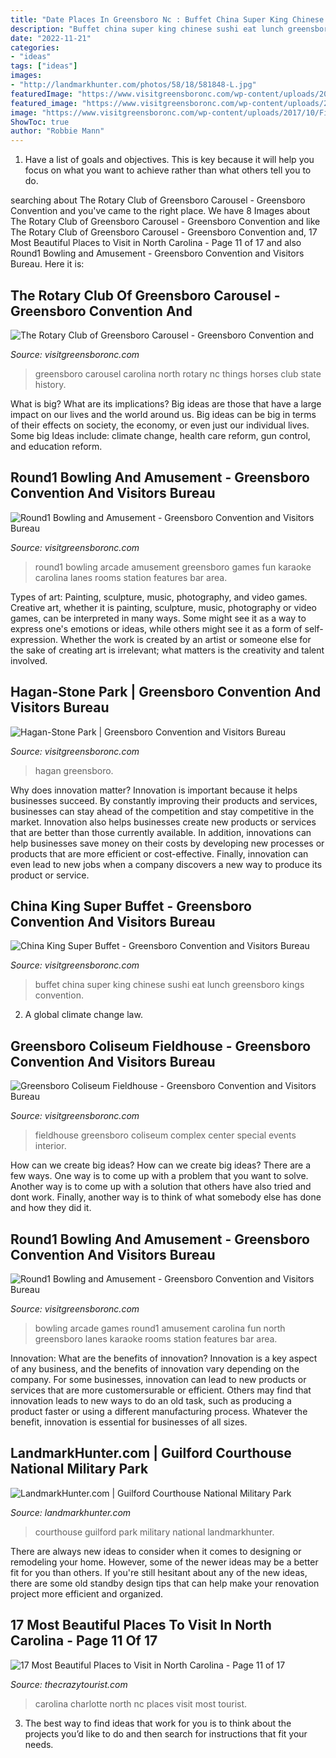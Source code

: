 ```yaml
---
title: "Date Places In Greensboro Nc : Buffet China Super King Chinese Sushi Eat Lunch Greensboro Kings Convention"
description: "Buffet china super king chinese sushi eat lunch greensboro kings convention"
date: "2022-11-21"
categories:
- "ideas"
tags: ["ideas"]
images:
- "http://landmarkhunter.com/photos/58/18/581848-L.jpg"
featuredImage: "https://www.visitgreensboronc.com/wp-content/uploads/2020/08/IMG_20200826_152051-scaled.jpg"
featured_image: "https://www.visitgreensboronc.com/wp-content/uploads/2017/10/Fieldhouse-interior.png"
image: "https://www.visitgreensboronc.com/wp-content/uploads/2017/10/Fieldhouse-interior.png"
ShowToc: true
author: "Robbie Mann"
---
```



1. Have a list of goals and objectives. This is key because it will help you focus on what you want to achieve rather than what others tell you to do.

	

		
searching about The Rotary Club of Greensboro Carousel - Greensboro Convention and you've came to the right place. We have 8 Images about The Rotary Club of Greensboro Carousel - Greensboro Convention and like The Rotary Club of Greensboro Carousel - Greensboro Convention and, 17 Most Beautiful Places to Visit in North Carolina - Page 11 of 17 and also Round1 Bowling and Amusement - Greensboro Convention and Visitors Bureau. Here it is:
		
    
## The Rotary Club Of Greensboro Carousel - Greensboro Convention And

<img loading=lazy src="https://www.visitgreensboronc.com/wp-content/uploads/2020/08/IMG_20200826_152051-scaled.jpg" onerror="this.onerror=null;this.src='https://tse1.mm.bing.net/th?id=OIP.uUr949kKIqxjQUfYiqZGmgHaFj&amp;pid=15.1';" alt="The Rotary Club of Greensboro Carousel - Greensboro Convention and">

_Source: visitgreensboronc.com_

>greensboro carousel carolina north rotary nc things horses club state history. 

	

What is big? What are its implications?
Big ideas are those that have a large impact on our lives and the world around us. Big ideas can be big in terms of their effects on society, the economy, or even just our individual lives. Some big Ideas include: climate change, health care reform, gun control, and education reform.

    
## Round1 Bowling And Amusement - Greensboro Convention And Visitors Bureau

<img loading=lazy src="https://www.visitgreensboronc.com/wp-content/uploads/2018/01/27023834_993592657459140_557570223911888964_o-1024x576.jpg" onerror="this.onerror=null;this.src='https://tse4.mm.bing.net/th?id=OIP.q3h1EhY3d2X858Gj1oBwnQHaEK&amp;pid=15.1';" alt="Round1 Bowling and Amusement - Greensboro Convention and Visitors Bureau">

_Source: visitgreensboronc.com_

>round1 bowling arcade amusement greensboro games fun karaoke carolina lanes rooms station features bar area. 

	

Types of art: Painting, sculpture, music, photography, and video games.
Creative art, whether it is painting, sculpture, music, photography or video games, can be interpreted in many ways. Some might see it as a way to express one's emotions or ideas, while others might see it as a form of self-expression. Whether the work is created by an artist or someone else for the sake of creating art is irrelevant; what matters is the creativity and talent involved.

    
## Hagan-Stone Park | Greensboro Convention And Visitors Bureau

<img loading=lazy src="https://www.visitgreensboronc.com/wp-content/uploads/2017/09/Hagan-Stone.jpg" onerror="this.onerror=null;this.src='https://tse4.mm.bing.net/th?id=OIP.fEe1StFC0LUihz4WnLiXvAHaEK&amp;pid=15.1';" alt="Hagan-Stone Park | Greensboro Convention and Visitors Bureau">

_Source: visitgreensboronc.com_

>hagan greensboro. 

	

Why does innovation matter?
Innovation is important because it helps businesses succeed. By constantly improving their products and services, businesses can stay ahead of the competition and stay competitive in the market. Innovation also helps businesses create new products or services that are better than those currently available. In addition, innovations can help businesses save money on their costs by developing new processes or products that are more efficient or cost-effective. Finally, innovation can even lead to new jobs when a company discovers a new way to produce its product or service.

    
## China King Super Buffet - Greensboro Convention And Visitors Bureau

<img loading=lazy src="https://www.visitgreensboronc.com/wp-content/uploads/2017/06/img2-e1500916545707.jpg" onerror="this.onerror=null;this.src='https://tse3.mm.bing.net/th?id=OIP.2CFh4SEFgY11KZcl8uHqxQHaFS&amp;pid=15.1';" alt="China King Super Buffet - Greensboro Convention and Visitors Bureau">

_Source: visitgreensboronc.com_

>buffet china super king chinese sushi eat lunch greensboro kings convention. 

	

2. A global climate change law.

    
## Greensboro Coliseum Fieldhouse - Greensboro Convention And Visitors Bureau

<img loading=lazy src="https://www.visitgreensboronc.com/wp-content/uploads/2017/10/Fieldhouse-interior.png" onerror="this.onerror=null;this.src='https://tse2.mm.bing.net/th?id=OIP.exCyi973MHDS7S62v1sfcwHaDE&amp;pid=15.1';" alt="Greensboro Coliseum Fieldhouse - Greensboro Convention and Visitors Bureau">

_Source: visitgreensboronc.com_

>fieldhouse greensboro coliseum complex center special events interior. 

	

How can we create big ideas?
How can we create big ideas? There are a few ways. One way is to come up with a problem that you want to solve. Another way is to come up with a solution that others have also tried and dont work. Finally, another way is to think of what somebody else has done and how they did it.

    
## Round1 Bowling And Amusement - Greensboro Convention And Visitors Bureau

<img loading=lazy src="https://www.visitgreensboronc.com/wp-content/uploads/2018/01/27368642_993592790792460_5636269968900827635_o-1024x576.jpg" onerror="this.onerror=null;this.src='https://tse2.mm.bing.net/th?id=OIP.I5PgbDdl0smERBYKe3E8egHaEK&amp;pid=15.1';" alt="Round1 Bowling and Amusement - Greensboro Convention and Visitors Bureau">

_Source: visitgreensboronc.com_

>bowling arcade games round1 amusement carolina fun north greensboro lanes karaoke rooms station features bar area. 

	

Innovation: What are the benefits of innovation?
Innovation is a key aspect of any business, and the benefits of innovation vary depending on the company. For some businesses, innovation can lead to new products or services that are more customersurable or efficient. Others may find that innovation leads to new ways to do an old task, such as producing a product faster or using a different manufacturing process. Whatever the benefit, innovation is essential for businesses of all sizes.

    
## LandmarkHunter.com | Guilford Courthouse National Military Park

<img loading=lazy src="http://landmarkhunter.com/photos/58/18/581848-L.jpg" onerror="this.onerror=null;this.src='https://tse3.mm.bing.net/th?id=OIP.AnFvCBqTBzEzMcQ6rh2pHgHaFj&amp;pid=15.1';" alt="LandmarkHunter.com | Guilford Courthouse National Military Park">

_Source: landmarkhunter.com_

>courthouse guilford park military national landmarkhunter. 

	

There are always new ideas to consider when it comes to designing or remodeling your home. However, some of the newer ideas may be a better fit for you than others. If you're still hesitant about any of the new ideas, there are some old standby design tips that can help make your renovation project more efficient and organized.

    
## 17 Most Beautiful Places To Visit In North Carolina - Page 11 Of 17

<img loading=lazy src="https://cdn.thecrazytourist.com/wp-content/uploads/2018/05/ccimage-shutterstock_626108123.jpg" onerror="this.onerror=null;this.src='https://tse2.mm.bing.net/th?id=OIP.brIGBCcZzVSGes39DL4gWQHaDv&amp;pid=15.1';" alt="17 Most Beautiful Places to Visit in North Carolina - Page 11 of 17">

_Source: thecrazytourist.com_

>carolina charlotte north nc places visit most tourist. 

	

3. The best way to find ideas that work for you is to think about the projects you’d like to do and then search for instructions that fit your needs.


